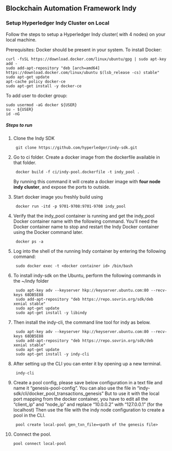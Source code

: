 [//]: # (##############################################################################################)
[//]: # (Copyright Accenture. All Rights Reserved.)
[//]: # (SPDX-License-Identifier: Apache-2.0)
[//]: # (##############################################################################################)

## Blockchain Automation Framework Indy
### Setup Hyperledger Indy Cluster on Local

Follow the steps to setup a Hyperledger Indy cluster( with 4 nodes) on your local machine.

Prerequisites: Docker should be present in your system. To install Docker:

    curl -fsSL https://download.docker.com/linux/ubuntu/gpg | sudo apt-key add -
    sudo add-apt-repository "deb [arch=amd64] https://download.docker.com/linux/ubuntu $(lsb_release -cs) stable"
    sudo apt-get update
    apt-cache policy docker-ce
    sudo apt-get install -y docker-ce
    
To add user to docker group:

    sudo usermod -aG docker ${USER}
    su - ${USER}
    id -nG
    
    
##### Steps to run
1. Clone the Indy SDK
                    
        git clone https://github.com/hyperledger/indy-sdk.git
2. Go to ci folder. Create a docker image from the dockerfile available in that folder.

        docker build -f ci/indy-pool.dockerfile -t indy_pool .
    By running this command it will create a docker image with **four node indy cluster**, and expose the ports to outside.
3. Start docker image you freshly build using

        docker run -itd -p 9701-9708:9701-9708 indy_pool
4. Verify that the indy_pool container is running and get the indy_pool Docker container name with the following command. You'll need the Docker container name to stop and restart the Indy Docker container using the Docker command later. 

        docker ps -a
5. Log into the shell of the running Indy container by entering the following command:
        
        sudo docker exec -t <docker container id> /bin/bash
6. To install indy-sdk on the Ubuntu, perform the following commands in the ~/indy folder
    
        sudo apt-key adv --keyserver hkp://keyserver.ubuntu.com:80 --recv-keys 68DB5E88
        sudo add-apt-repository "deb https://repo.sovrin.org/sdk/deb xenial stable"
        sudo apt-get update
        sudo apt-get install -y libindy
7. Then install the indy-cli, the command line tool for indy as below.

        sudo apt-key adv --keyserver hkp://keyserver.ubuntu.com:80 --recv-keys 68DB5E88
        sudo add-apt-repository "deb https://repo.sovrin.org/sdk/deb xenial stable"
        sudo apt-get update
        sudo apt-get install -y indy-cli
8. After setting up the CLI you can enter it by opening up a new terminal.
        
        indy-cli
9. Create a pool config, please save below configuration in a text file and name it “genesis-pool-config”. 
You can also use the file in “indy-sdk/cli/docker_pool_transactions_genesis” But to use it with the local port mapping from the docker container, you have to edit all the “client_ip” and “node_ip” and replace “10.0.0.2” with “127.0.0.1” (for the localhost)
Then use the file with the indy node configuration to create a pool in the CLI.

        pool create local-pool gen_txn_file=<path of the genesis file>
    
10. Connect the pool.

        pool connect local-pool